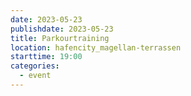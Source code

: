 ```yaml
---
date: 2023-05-23
publishdate: 2023-05-23
title: Parkourtraining
location: hafencity_magellan-terrassen
starttime: 19:00
categories:
  - event
---
```


